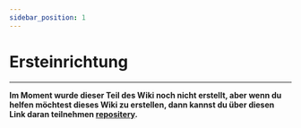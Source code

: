 ```yaml
---
sidebar_position: 1
---
```


# Ersteinrichtung

---

**Im Moment wurde dieser Teil des Wiki noch nicht erstellt, aber wenn du helfen möchtest dieses Wiki zu erstellen, dann kannst du über diesen Link daran teilnehmen [repositery](https://github.com/ghost-land/Ghost-eShop-Wiki).**